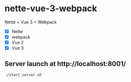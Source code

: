 # nette-vue-3-webpack
Nette + Vue 3 + Webpack

- [x] Nette
- [x] webpack
- [x] Vue 2
- [x] Vue 3

## Server launch at http://localhost:8001/
```
./start_server.sh
```